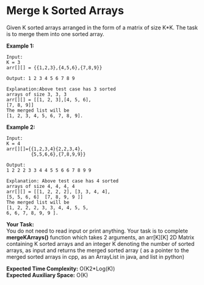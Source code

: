 # Merge k Sorted Arrays
Given K sorted arrays arranged in the form of a matrix of size K*K. The task is to merge them into one sorted array.

**Example 1:**
```
Input:
K = 3
arr[][] = {{1,2,3},{4,5,6},{7,8,9}}

Output: 1 2 3 4 5 6 7 8 9

Explanation:Above test case has 3 sorted
arrays of size 3, 3, 3
arr[][] = [[1, 2, 3],[4, 5, 6], 
[7, 8, 9]]
The merged list will be 
[1, 2, 3, 4, 5, 6, 7, 8, 9].
```
**Example 2:**
```
Input:
K = 4
arr[][]={{1,2,3,4}{2,2,3,4},
         {5,5,6,6},{7,8,9,9}}

Output:
1 2 2 2 3 3 4 4 5 5 6 6 7 8 9 9 

Explanation: Above test case has 4 sorted
arrays of size 4, 4, 4, 4
arr[][] = [[1, 2, 2, 2], [3, 3, 4, 4],
[5, 5, 6, 6]  [7, 8, 9, 9 ]]
The merged list will be 
[1, 2, 2, 2, 3, 3, 4, 4, 5, 5, 
6, 6, 7, 8, 9, 9 ].
```
**Your Task:**<br>
You do not need to read input or print anything. Your task is to complete **mergeKArrays()** function which takes 2 arguments, an arr[K][K] 2D Matrix containing K sorted arrays and an integer K denoting the number of sorted arrays, as input and returns the merged sorted array ( as a pointer to the merged sorted arrays in cpp, as an ArrayList in java, and list in python)

**Expected Time Complexity:** O(K2*Log(K))<br>
**Expected Auxiliary Space:** O(K)
